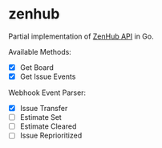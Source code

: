 # zenhub

Partial implementation of [ZenHub API](https://github.com/ZenHubIO/API) in Go.

Available Methods:

- [x] Get Board
- [x] Get Issue Events

Webhook Event Parser:

- [x] Issue Transfer
- [ ] Estimate Set
- [ ] Estimate Cleared
- [ ] Issue Reprioritized
